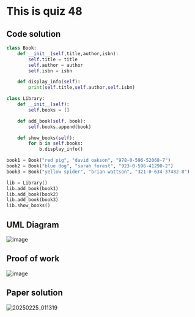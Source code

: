 # This is quiz 48

## Code solution
```.py
class Book:
    def __init__(self,title,author,isbn):
        self.title = title
        self.author = author
        self.isbn = isbn

    def display_info(self):
        print(self.title,self.author,self.isbn)

class Library:
    def __init__(self):
        self.books = []

    def add_book(self, book):
        self.books.append(book)

    def show_books(self):
        for b in self.books:
            b.display_info()

book1 = Book("red pig", "david oakson", "978-0-596-52068-7")
book2 = Book("blue dog", "sarah forest", "923-0-596-41290-2")
book3 = Book("yellow spider", "brian wattson", "321-0-634-37482-8")

lib = Library()
lib.add_book(book1)
lib.add_book(book2)
lib.add_book(book3)
lib.show_books()
```

## UML Diagram
![image](https://github.com/user-attachments/assets/0e811b5e-672e-4936-a033-e8af3d9ec88d)

## Proof of work
![image](https://github.com/user-attachments/assets/30435ba3-35f6-40d5-9069-b93158d92c33)

## Paper solution
![20250225_011319](https://github.com/user-attachments/assets/e0cebcb3-5065-45e8-93f3-7b5a6be50a52)
